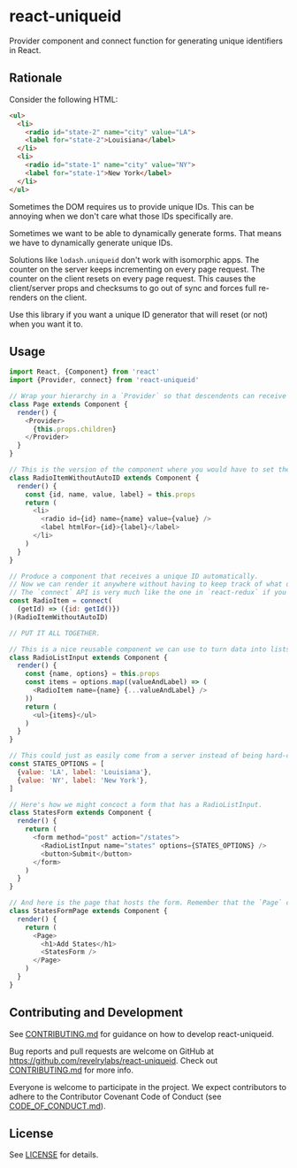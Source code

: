 # react-uniqueid

Provider component and connect function for generating unique identifiers in React.

## Rationale

Consider the following HTML:

```html
<ul>
  <li>
    <radio id="state-2" name="city" value="LA">
    <label for="state-2">Louisiana</label>
  </li>
  <li>
    <radio id="state-1" name="city" value="NY">
    <label for="state-1">New York</label>
  </li>
</ul>
```

Sometimes the DOM requires us to provide unique IDs.
This can be annoying when we don't care what those IDs specifically are.

Sometimes we want to be able to dynamically generate forms.
That means we have to dynamically generate unique IDs.

Solutions like `lodash.uniqueid` don't work with isomorphic apps.
The counter on the server keeps incrementing on every page request.
The counter on the client resets on every page request.
This causes the client/server props and checksums to go out of sync and forces full re-renders on the client.

Use this library if you want a unique ID generator that will reset (or not) when you want it to.

## Usage

```javascript
import React, {Component} from 'react'
import {Provider, connect} from 'react-uniqueid'

// Wrap your hierarchy in a `Provider` so that descendents can receive the ID generation function.
class Page extends Component {
  render() {
    <Provider>
      {this.props.children}
    </Provider>
  }
}

// This is the version of the component where you would have to set the ID prop explicitly.
class RadioItemWithoutAutoID extends Component {
  render() {
    const {id, name, value, label} = this.props
    return (
      <li>
        <radio id={id} name={name} value={value} />
        <label htmlFor={id}>{label}</label>
      </li>
    )
  }
}

// Produce a component that receives a unique ID automatically.
// Now we can render it anywhere without having to keep track of what other IDs exist.
// The `connect` API is very much like the one in `react-redux` if you are familiar with that.
const RadioItem = connect(
  (getId) => ({id: getId()})
)(RadioItemWithoutAutoID)

// PUT IT ALL TOGETHER.

// This is a nice reusable component we can use to turn data into lists of RadioItems.
class RadioListInput extends Component {
  render() {
    const {name, options} = this.props
    const items = options.map((valueAndLabel) => (
      <RadioItem name={name} {...valueAndLabel} />
    ))
    return (
      <ul>{items}</ul>
    )
  }
}

// This could just as easily come from a server instead of being hard-coded.
const STATES_OPTIONS = [
  {value: 'LA', label: 'Louisiana'},
  {value: 'NY', label: 'New York'},
]

// Here's how we might concoct a form that has a RadioListInput.
class StatesForm extends Component {
  render() {
    return (
      <form method="post" action="/states">
        <RadioListInput name="states" options={STATES_OPTIONS} />
        <button>Submit</button>
      </form>
    )
  }
}

// And here is the page that hosts the form. Remember that the `Page` component is providing unique IDs.
class StatesFormPage extends Component {
  render() {
    return (
      <Page>
        <h1>Add States</h1>
        <StatesForm />
      </Page>
    )
  }
}
```
## Contributing and Development

See [CONTRIBUTING.md](https://github.com/revelrylabs/react-uniqueid/blob/master/CONTRIBUTING.md)
for guidance on how to develop react-uniqueid.

Bug reports and pull requests are welcome on GitHub at https://github.com/revelrylabs/react-uniqueid. Check out [CONTRIBUTING.md](https://github.com/revelrylabs/react-uniqueid/blob/master/CONTRIBUTING.md) for more info.

Everyone is welcome to participate in the project. We expect contributors to
adhere to the Contributor Covenant Code of Conduct (see [CODE_OF_CONDUCT.md](https://github.com/revelrylabs/react-uniqueid/blob/master/CODE_OF_CONDUCT.md)).

[npm-badge]: https://img.shields.io/npm/v/react-uniqueid.svg
[npm-url]: https://www.npmjs.com/package/react-uniqueid
[travis-badge]: https://img.shields.io/travis/revelrylabs/react-uniqueid.svg
[travis-url]: https://travis-ci.org/revelrylabs/react-uniqueid

## License

See [LICENSE](https://github.com/revelrylabs/react-uniqueid/blob/master/LICENSE) for details.

